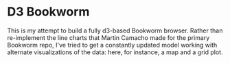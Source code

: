 D3 Bookworm
===========

This is my attempt to build a fully d3-based Bookworm browser. Rather than re-implement the line charts that Martin Camacho made for the primary Bookworm repo, I've tried to get a constantly updated model working with alternate visualizations of the data: here, for instance, a map and a grid plot.


